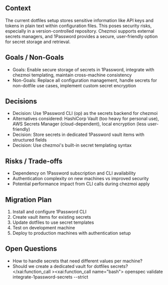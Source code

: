 ## Context
The current dotfiles setup stores sensitive information like API keys and tokens in plain text within configuration files. This poses security risks, especially in a version-controlled repository. Chezmoi supports external secrets managers, and 1Password provides a secure, user-friendly option for secret storage and retrieval.

## Goals / Non-Goals
- Goals: Enable secure storage of secrets in 1Password, integrate with chezmoi templating, maintain cross-machine consistency
- Non-Goals: Replace all configuration management, handle secrets for non-dotfile use cases, implement custom secret encryption

## Decisions
- Decision: Use 1Password CLI (op) as the secrets backend for chezmoi
- Alternatives considered: HashiCorp Vault (too heavy for personal use), AWS Secrets Manager (cloud-dependent), local encryption (less user-friendly)
- Decision: Store secrets in dedicated 1Password vault items with structured fields
- Decision: Use chezmoi's built-in secret templating syntax

## Risks / Trade-offs
- Dependency on 1Password subscription and CLI availability
- Authentication complexity on new machines vs improved security
- Potential performance impact from CLI calls during chezmoi apply

## Migration Plan
1. Install and configure 1Password CLI
2. Create vault items for existing secrets
3. Update dotfiles to use secret templates
4. Test on development machine
5. Deploy to production machines with authentication setup

## Open Questions
- How to handle secrets that need different values per machine?
- Should we create a dedicated vault for dotfiles secrets?</content>
</xai:function_call ><xai:function_call name="bash">
<parameter name="command">openspec validate integrate-1password-secrets --strict